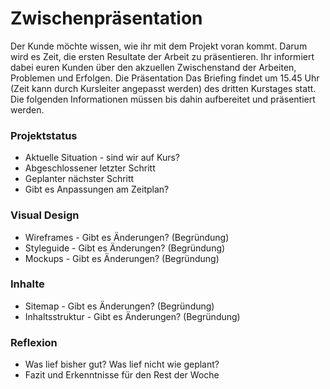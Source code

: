 # Zwischenpräsentation
Der Kunde möchte wissen, wie ihr mit dem Projekt voran kommt. Darum wird es Zeit, die ersten Resultate der Arbeit zu präsentieren. Ihr informiert dabei euren Kunden über den akzuellen Zwischenstand der Arbeiten, Problemen und Erfolgen. Die Präsentation Das Briefing findet um 15.45 Uhr (Zeit kann durch Kursleiter angepasst werden) des dritten Kurstages statt. Die folgenden Informationen müssen bis dahin aufbereitet und präsentiert werden.

### Projektstatus
* Aktuelle Situation - sind wir auf Kurs?
* Abgeschlossener letzter Schritt
* Geplanter nächster Schritt
* Gibt es Anpassungen am Zeitplan?

### Visual Design
* Wireframes - Gibt es Änderungen? (Begründung)
* Styleguide - Gibt es Änderungen? (Begründung)
* Mockups - Gibt es Änderungen? (Begründung)

### Inhalte
* Sitemap - Gibt es Änderungen? (Begründung)
* Inhaltsstruktur - Gibt es Änderungen? (Begründung)

### Reflexion 
* Was lief bisher gut? Was lief nicht wie geplant?
* Fazit und Erkenntnisse für den Rest der Woche